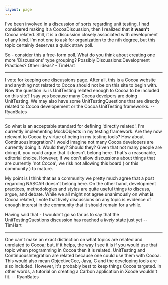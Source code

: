 ```yaml
---
layout: page
---
```


I've been involved in a discussion of sorts regarding unit testing. I had considered making it a CocoaDiscussion, then I realized that it **wasn't** Cocoa related. Still, it is a discussion closely associated with development of any kind. I'm not one to ask for organization to the nth degree, but this topic certainly deserves a quick straw poll.

So - consider this a free-form poll. What do you think about creating one more 'Discussions' type grouping? Possibly Discussions:Development Practices? Other ideas? - TimHart

----

I vote for keeping one discussions page. After all, this is a Cocoa website and anything not related to Cocoa should not be on this site to begin with. Now the question is: is UnitTesting related enough to Cocoa to be included on this site? I say yes because many Cocoa develpers are doing UnitTesting. We may also have some UnitTestingQuestions that are directly related to Cocoa developement or the Cocoa UnitTesting frameworks. -- RyanBates

----

So what is an acceptable standard for defining 'directly related'. I'm currently implementing MockObjects in my testing framework. Are they now relevant to Cocoa by virtue of being in my testing tools? How about ContinuousIntegration? I would imagine not many Cocoa developers are currently doing it. Would they? Should they? Given that not many people are doing it, you could argue that it doesn't belong here. That's a reasonable, editorial choice. However, if we don't allow discussions about things that are currently 'not Cocoa', we risk not allowing this board ( or this community ) to mature.

My point is I think that as a community we pretty much agree that a post regarding NASCAR doesn't belong here. On the other hand, development practices, methodologies and styles are quite useful things to discuss, argue, and debate. While we all might not agree unanimously on what **is** Cocoa related, I vote that lively discussions on any topic is evidence of enough interest in the community that it should remain for a while.

Having said that - I wouldn't go so far as to say that the UnitTestingQuestions discussion has reached a *lively* state just yet -- TimHart

----

One can't make an exact distinction on what topics are related and unrelated to Cocoa; but, if it helps, the way I see it is if you would use that topic when programming in Cocoa then it is related. UnitTesting and ContinuousIntegration are related because one could use them with Cocoa. This would also mean ObjectiveCee, Java, C and the developing tools are also included. However, it's probably best to keep things Cocoa targeted. In other words, a tutorial on creating a Carbon application in Xcode wouldn't fit. -- RyanBates
